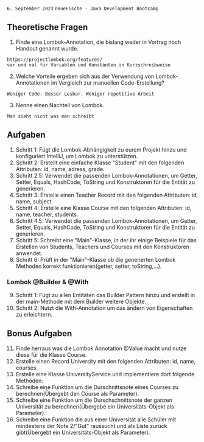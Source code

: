 `6. September 2023` `neueFische - Java Development Bootcamp`
## Theoretische Fragen
1. Finde eine Lombok-Annotation, die bislang weder in Vortrag noch Handout genannt wurde.
```
https://projectlombok.org/features/
var und val für Variablen und Konstanten in Kurzschreibweise
```
2. Welche Vorteile ergeben sich aus der Verwendung von Lombok-Annotationen im Vergleich zur manuellen Code-Erstellung?
```
Weniger Code. Besser Lesbar. Weniger repetitive Arbeit
```
3. Nenne einen Nachteil von Lombok.
```
Man sieht nicht was man schreibt
```
## Aufgaben
1. Schritt 1: Fügt die Lombok-Abhängigkeit zu eurem Projekt hinzu und konfiguriert IntelliJ, um Lombok zu unterstützen.
2. Schritt 2: Erstellt eine einfache Klasse "Student" mit den folgenden Attributen: id, name, adress, grade.
3. Schritt 2.5: Verwendet die passenden Lombok-Annotationen, um Getter, Setter, Equals, HashCode, ToString und Konstruktoren für die Entität zu generieren.
4. Schritt 3: Erstelle einen Teacher Record mit den folgenden Attributen: id, name, subject.
5. Schritt 4: Erstelle eine Klasse Course mit den folgenden Attributen: id, name, teacher, students.
6. Schritt 4.5: Verwendet die passenden Lombok-Annotationen, um Getter, Setter, Equals, HashCode, ToString und Konstruktoren für die Entität zu generieren.
7. Schritt 5: Schreibt eine "Main"-Klasse, in der ihr einige Beispiele für das Erstellen von Students, Teachers und Courses mit den Konstruktoren anwendet.
8. Schritt 6: Prüft in der "Main"-Klasse ob die generierten Lombok Methoden korrekt funktionieren(getter, setter, toString,...).
### Lombok @Builder & @With
9. Schritt 1: Fügt zu allen Entitäten das Builder Pattern hinzu und erstellt in der main-Methode mit dem Builder weitere Objekte.
10. Schritt 2: Nutzt die With-Annotation um das ändern von Eigenschaften zu erleichtern.
## Bonus Aufgaben
11. Finde herraus was die Lombok Annotation @Value macht und nutze diese für die Klasse Course.
12. Erstelle einen Record University mit den folgenden Attributen: id, name, courses.
13. Erstelle eine Klasse UniversityService und implementiere dort folgende Methoden:
14. Schreibe eine Funktion um die Durschnittsnote eines Courses zu berechnen(Übergebt den Course als Parameter).
15. Schreibe eine Funktion um die Durschschnittsnote der ganzen Universität zu berechnen(Übergebe ein Universitäts-Objekt als Parameter).
16. Schreibe eine Funktion die aus einer Universität alle Schüler mit mindestens der Note 2/"Gut" raussucht und als Liste zurück gibt(Übergebt ein Universitäts-Objekt als Parameter).



